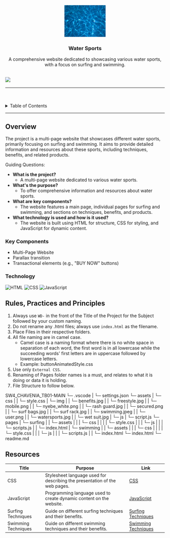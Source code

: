 <a name="readme-top"></a>

<br/>

<br />
<div align="center">
  <a href="https://github.com/forgiatoss/">
    <img src="/assets/img/watersports.jpg" alt="Water Sports" width="130" height="100">
  </a>
  <h3 align="center">Water Sports</h3>
</div>
<div align="center">
  A comprehensive website dedicated to showcasing various water sports, with a focus on surfing and swimming.
</div>

<br />

![](https://visit-counter.vercel.app/counter.png?page=forgiatoss/SW4_CHAVENIA_TB01-MAIN)

---

<br />
<br />

<details>
  <summary>Table of Contents</summary>
  <ol>
    <li>
      <a href="#overview">Overview</a>
      <ol>
        <li>
          <a href="#key-components">Key Components</a>
        </li>
        <li>
          <a href="#technology">Technology</a>
        </li>
      </ol>
    </li>
    <li>
      <a href="#rules-practices-and-principles">Rules, Practices and Principles</a>
    </li>
    <li>
      <a href="#resources">Resources</a>
    </li>
  </ol>
</details>

---

## Overview

The project is a multi-page website that showcases different water sports, primarily focusing on surfing and swimming. It aims to provide detailed information and resources about these sports, including techniques, benefits, and related products.

Guiding Questions:
- **What is the project?**
  - A multi-page website dedicated to various water sports.
- **What's the purpose?**
  - To offer comprehensive information and resources about water sports.
- **What are key components?**
  - The website features a main page, individual pages for surfing and swimming, and sections on techniques, benefits, and products.
- **What technology is used and how is it used?**
  - The website is built using HTML for structure, CSS for styling, and JavaScript for dynamic content.

### Key Components
- Multi-Page Website
- Parallax transition
- Transactional elements (e.g., "BUY NOW" buttons)

### Technology
![HTML](https://img.shields.io/badge/HTML-E34F26?style=for-the-badge&logo=html5&logoColor=white)
![CSS](https://img.shields.io/badge/CSS-1572B6?style=for-the-badge&logo=css3&logoColor=white)
![JavaScript](https://img.shields.io/badge/JavaScript-F7DF1E?style=for-the-badge&logo=javascript&logoColor=black)

## Rules, Practices and Principles
1. Always use `WD-` in the front of the Title of the Project for the Subject followed by your custom naming.
2. Do not rename any .html files; always use `index.html` as the filename.
3. Place Files in their respective folders.
4. All file naming are in camel case.
   - Camel case is a naming format where there is no white space in separation of each word, the first word is in all lowercase while the succeeding words' first letters are in uppercase followed by lowercase letters.
   - Example: buttonAnimatedStyle.css
5. Use only `External CSS`.
6. Renaming of Pages folder names is a must, and relates to what it is doing or data it is holding.
7. File Structure to follow below.

SW4_CHAVENIA_TB01-MAIN
└─ .vscode
| └─ settings.json
└─ assets
| └─ css
| | └─ style.css
| └─ img
| | └─ benefits.jpg
| | └─ freestyle.jpg
| | └─ mobile.png
| | └─ nyebe_white.png
| | └─ rash guard.jpg
| | └─ secured.png
| | └─ surf bags.jpg
| | └─ surf rack.jpg
| | └─ swimming.jpeg
| | └─ user.png
| | └─ watersports.jpg
| | └─ wet suit.jpg
| └─ js
| └─ script.js
└─ pages
| └─ surfing
| | └─ assets
| | | └─ css
| | | | └─ style.css
| | | └─ js
| | | └─ scripts.js
| | └─ index.html
| └─ swimming
| | └─ assets
| | | └─ css
| | | | └─ style.css
| | | └─ js
| | | └─ scripts.js
| | └─ index.html
└─ index.html
└─ readme.md

## Resources

| Title              | Purpose                                                                    | Link                                                                         |
|--------------------|----------------------------------------------------------------------------|------------------------------------------------------------------------------|
| CSS                | Stylesheet language used for describing the presentation of the web pages. | [CSS](https://developer.mozilla.org/en-US/docs/Web/CSS)                      |
| JavaScript         | Programming language used to create dynamic content on the website.        | [JavaScript](https://developer.mozilla.org/en-US/docs/Web/JavaScript)        |
| Surfing Techniques | Guide on different surfing techniques and their benefits.                  | [Surfing Techniques](https://www.surfertoday.com/surfing/surfing-techniques) |
| Swimming Techniques| Guide on different swimming techniques and their benefits.                 | [Swimming Techniques](https://www.swimming.org/justswim/learn-how-to-swim/)  |
